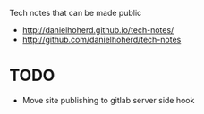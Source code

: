 Tech notes that can be made public

- <http://danielhoherd.github.io/tech-notes/>
- <http://github.com/danielhoherd/tech-notes>

# TODO

- Move site publishing to gitlab server side hook
